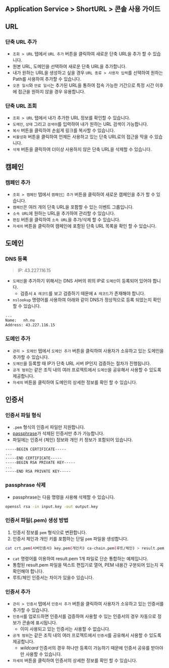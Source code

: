 ## Application Service > ShortURL > 콘솔 사용 가이드

## URL

### 단축 URL 추가
- `조회 > URL` 탭에서 `URL 추가` 버튼을 클릭하여 새로운 단축 URL을 추가 할 수 있습니다.
- 원본 URL, 도메인을 선택하여 새로운 단축 URL을 추가합니다.
- 내가 원하는 URL을 생성하고 싶을 경우 `URL 종류 > 사용자 입력`를 선택하여 원하는 Path를 사용하여 추가할 수 있습니다.
- `오픈 일시`와 `만료 일시`는 추가된 URL을 통하여 접속 가능한 기간으로 특정 시간 이후에 접근을 원하지 않을 경우 유용합니다.

### 단축 URL 조회
- `조회 > URL` 탭에서 내가 추가한 URL 정보를 확인할 수 있습니다.
- `도메인`, `상태` 그리고 `검색어`를 입력하여 내가 원하는 URL 검색이 가능합니다.
- `복사` 버튼을 클릭하여 손쉽게 링크를 복사할 수 있습니다.
- `비활성화` 버튼을 클릭하여 언제든 사용하고 있는 단축 URL로의 접근을 막을 수 있습니다.
- `삭제` 버튼을 클릭하여 더이상 사용하지 않은 단축 URL을 삭제할 수 있습니다.

## 캠페인

### 캠페인 추가
- `조회 > 캠페인` 탭에서 `캠페인 추가` 버튼을 클릭하여 새로운 캠페인을 추가 할 수 있습니다.
- `캠페인`은 여러 개의 단축 URL을 포함할 수 있는 이벤트 그룹입니다.
- `소속 URL`에 원하는 URL을 추가하여 관리할 수 있습니다.
- `편집` 버튼을 클릭하여 `소속 URL`을 추가/삭제 할 수 있습니다.
- `자세히` 버튼을 클릭하여 캠페인에 포함된 단축 URL 목록을 확인 할 수 있습니다.

## 도메인

### DNS 등록
> IP: 43.227.116.15
- `도메인`을 추가하기 위해서는 DNS 서버의 위의 IP로 `도메인`이 등록되어 있어야 합니다.
  - 검증시 `A 레코드`를 보고 검증하기 때문에 `A 레코드`가 존재해야 합니다.
- `nslookup` 명령어를 사용하여 아래와 같이 DNS가 정상적으로 등록 되었는지 확인할 수 있습니다.
```bash
...
Name:   nh.nu
Address: 43.227.116.15
``` 


### 도메인 추가
- `관리 > 도메인` 탭에서 `도메인 추가` 버튼을 클릭하여 사용자가 소유하고 있는 도메인을 추가할 수 있습니다.
- `도메인`을 등록할 때 IP가 단축 URL 서버 IP인지 검증하는 절차가 진행됩니다.
- `공개 범위`는 같은 조직 내의 여러 프로젝트에서 `도메인`을 공유해서 사용할 수 있도록 제공합니다.
- `자세히` 버튼을 클릭하여 도메인의 상세한 정보를 확인 할 수 있습니다.


## 인증서

### 인증서 파일 형식
- `.pem` 형식의 인증서 파일만 지원합니다.
- [passphrase](#passphrase-삭제)가 삭제된 인증서만 추가 가능합니다.
- 파일에는 인증서 (체인) 정보와 개인 키 정보가 포함되어 있습니다.

```
-----BEGIN CERTIFICATE-----
...
-----END CERTIFICATE-----
-----BEGIN RSA PRIVATE KEY-----
...
-----END RSA PRIVATE KEY-----
```

### passphrase 삭제
- passphrase는 다음 명령을 사용해 삭제할 수 있습니다.
```bash
openssl rsa -in input.key -out output.key
```

### 인증서 파일(.pem) 생성 방법
1. 인증서 정보를 `pem` 형식으로 변환합니다.
2. 인증서 체인과 개인 키를 포함하는 단일 `pem` 파일을 생성합니다.

```bash
cat crt.pem(서버인증서) key.pem(개인키) ca-chain.pem(루트/체인) > result.pem
```

- `cat` 명령어를 이용하여 result.pem 1개 파일로 단순 통합하는 예제입니다.
- 통합된 result.pem 파일을 텍스트 편집기로 열어, PEM 내용간 구분되어 있는지 꼭 확인해야 합니다.
- 루트/체인 인증서는 차이가 있을수 있습니다.


### 인증서 추가
- `관리 > 인증서` 탭에서 `인증서 추가` 버튼을 클릭하여 사용자가 소유하고 있는 인증서를 추가할 수 있습니다.
- `인증서`를 업로드하면 인증서를 검증하여 사용할 수 있는 인증서의 경우 자동으로 정보가 콘솔에 표시됩니다.
  - 이미 사용되고 있는 인증서는 사용할 수 없습니다.
- `공개 범위`는 같은 조직 내의 여러 프로젝트에서 `인증서`를 공유해서 사용할 수 있도록 제공합니다.
  - _wildcard_ 인증서의 경우 하나만 등록이 가능하기 때문에 인증서 공유를 받아야만 사용할 수 있습니다.
- `자세히` 버튼을 클릭하여 인증서의 상세한 정보를 확인 할 수 있습니다.


